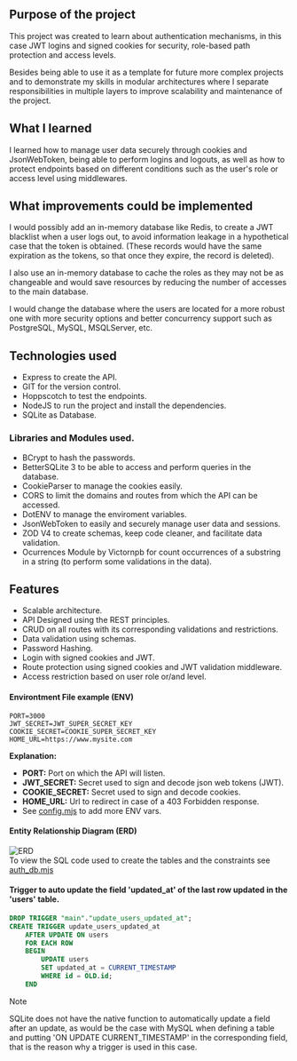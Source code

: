 ## Purpose of the project
<p>This project was created to learn about authentication mechanisms, in this case JWT logins and signed cookies for security, role-based path protection and access levels.

Besides being able to use it as a template for future more complex projects and to demonstrate my skills in modular architectures where I separate responsibilities in multiple layers to improve scalability and maintenance of the project.</p>

## What I learned
<p>I learned how to manage user data securely through cookies and JsonWebToken, being able to perform logins and logouts, as well as how to protect endpoints based on different conditions such as the user's role or access level using middlewares.</p>

## What improvements could be implemented
<p>I would possibly add an in-memory database like Redis, to create a JWT blacklist when a user logs out, to avoid information leakage in a hypothetical case that the token is obtained. (These records would have the same expiration as the tokens, so that once they expire, the record is deleted).

I also use an in-memory database to cache the roles as they may not be as changeable and would save resources by reducing the number of accesses to the main database.

I would change the database where the users are located for a more robust one with more security options and better concurrency support such as PostgreSQL, MySQL, MSQLServer, etc.</p>

## Technologies used
* Express to create the API.
* GIT for the version control.
* Hoppscotch to test the endpoints.
* NodeJS to run the project and install the dependencies.
* SQLite as Database.

### Libraries and Modules used.
* BCrypt to hash the passwords.
* BetterSQLite 3 to be able to access and perform queries in the database.
* CookieParser to manage the cookies easily.
* CORS to limit the domains and routes from which the API can be accessed.
* DotENV to manage the enviroment variables.
* JsonWebToken to easily and securely manage user data and sessions.
* ZOD V4 to create schemas, keep code cleaner, and facilitate data validation.
* Ocurrences Module by Victornpb for count occurrences of a substring in a string (to perform some validations in the data).

## Features
* Scalable architecture.
* API Designed using the REST principles.
* CRUD on all routes with its corresponding validations and restrictions.
* Data validation using schemas.
* Password Hashing.
* Login with signed cookies and JWT.
* Route protection using signed cookies and JWT validation middleware.
* Access restriction based on user role or/and level.

#### Environtment File example (ENV)
```ENV
PORT=3000
JWT_SECRET=JWT_SUPER_SECRET_KEY
COOKIE_SECRET=COOKIE_SUPER_SECRET_KEY
HOME_URL=https://www.mysite.com
```
<b>Explanation:</b><br>
* <b>PORT:</b> Port on which the API will listen.
* <b>JWT_SECRET:</b> Secret used to sign and decode json web tokens (JWT).<br>
* <b>COOKIE_SECRET:</b> Secret used to sign and decode cookies.<br>
* <b>HOME_URL:</b> Url to redirect in case of a 403 Forbidden response.
* See [config.mjs](https://github.com/LautaroCepeda-Developer/Advanced_JWT_Backend_Template/blob/9592acace27a64d7ccab794e0e665feb34b92dde/src/config/config.mjs) to add more ENV vars.

#### Entity Relationship Diagram (ERD)
![ERD](https://github.com/user-attachments/assets/aa74cd3e-2670-45b2-bd1e-dabc95d255fb)<br>
To view the SQL code used to create the tables and the constraints see [auth_db.mjs](https://github.com/LautaroCepeda-Developer/Advanced_JWT_Backend_Template/blob/53c2527137b7a1c797fbc4842eaa308d18e63cb3/src/db/auth_db.mjs)
#### Trigger to auto update the field 'updated_at' of the last row updated in the 'users' table.
```SQL
DROP TRIGGER "main"."update_users_updated_at";
CREATE TRIGGER update_users_updated_at
    AFTER UPDATE ON users
    FOR EACH ROW
    BEGIN
        UPDATE users
        SET updated_at = CURRENT_TIMESTAMP
        WHERE id = OLD.id;
    END
```
> [!NOTE]  
> SQLite does not have the native function to automatically update a field after an update, as would be the case with MySQL when defining a table and putting 'ON UPDATE CURRENT_TIMESTAMP' in the corresponding field, that is the reason why a trigger is used in this case.

